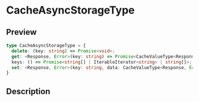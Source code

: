 
      
# CacheAsyncStorageType

<div class="api-docs__section" data-reactroot="">

## Preview

</div><div class="api-docs__preview type" data-reactroot="">

```ts
type CacheAsyncStorageType = {
  delete: (key: string) => Promise<void>; 
  get: <Response, Error>(key: string) => Promise<CacheValueType<Response, Error> | undefined>; 
  keys: () => Promise<string[] | IterableIterator<string> | string[]>; 
  set: <Response, Error>(key: string, data: CacheValueType<Response, Error>) => Promise<void>; 
}
```

</div><div class="api-docs__section" data-reactroot="">

## Description

</div><div class="api-docs__description" data-reactroot=""><span class="api-docs__do-not-parse">



</span></div>